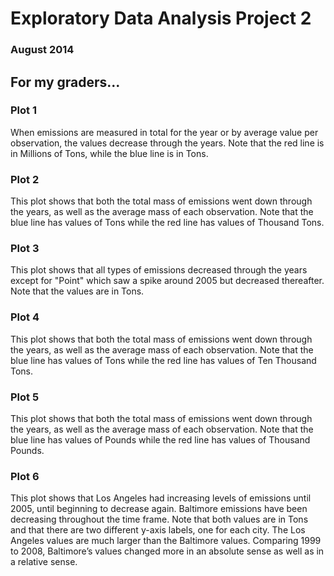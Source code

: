 # Exploratory Data Analysis Project 2
### August 2014

## For my graders...

### Plot 1
When emissions are measured in total for the year or by average value per observation, the values decrease through the years.  Note that the red line is in Millions of Tons, while the blue line is in Tons.

### Plot 2
This plot shows that both the total mass of emissions went down through the years, as well as the average mass of each observation.  Note that the blue line has values of Tons while the red line has values of Thousand Tons.

### Plot 3
This plot shows that all types of emissions decreased through the years except for "Point" which saw a spike around 2005 but decreased thereafter.  Note that the values are in Tons.

### Plot 4
This plot shows that both the total mass of emissions went down through the years, as well as the average mass of each observation.  Note that the blue line has values of Tons while the red line has values of Ten Thousand Tons.

### Plot 5
This plot shows that both the total mass of emissions went down through the years, as well as the average mass of each observation.  Note that the blue line has values of Pounds while the red line has values of Thousand Pounds.

### Plot 6
This plot shows that Los Angeles had increasing levels of emissions until 2005, until beginning to decrease again.  Baltimore emissions have been decreasing throughout the time frame.  Note that both values are in Tons and that there are two different y-axis labels, one for each city.  The Los Angeles values are much larger than the Baltimore values.  Comparing 1999 to 2008, Baltimore’s values changed more in an absolute sense as well as in a relative sense.


